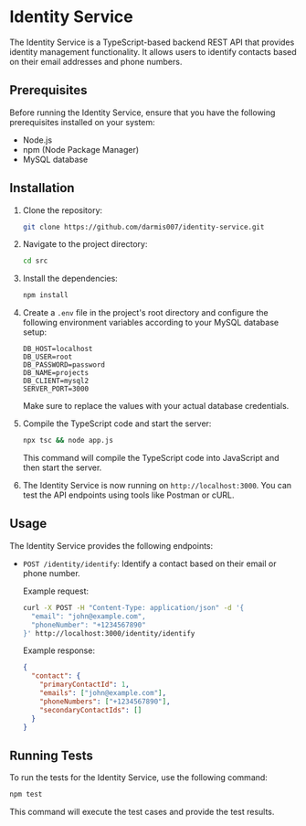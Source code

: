 # Identity Service

The Identity Service is a TypeScript-based backend REST API that provides identity management functionality. It allows users to identify contacts based on their email addresses and phone numbers.

## Prerequisites

Before running the Identity Service, ensure that you have the following prerequisites installed on your system:

- Node.js
- npm (Node Package Manager)
- MySQL database

## Installation

1. Clone the repository:

   ```bash
   git clone https://github.com/darmis007/identity-service.git
   ```

2. Navigate to the project directory:

   ```bash
   cd src
   ```

3. Install the dependencies:

   ```bash
   npm install
   ```

4. Create a `.env` file in the project's root directory and configure the following environment variables according to your MySQL database setup:

   ```
   DB_HOST=localhost
   DB_USER=root
   DB_PASSWORD=password
   DB_NAME=projects
   DB_CLIENT=mysql2
   SERVER_PORT=3000
   ```

   Make sure to replace the values with your actual database credentials.

5. Compile the TypeScript code and start the server:

   ```bash
   npx tsc && node app.js
   ```

   This command will compile the TypeScript code into JavaScript and then start the server.

6. The Identity Service is now running on `http://localhost:3000`. You can test the API endpoints using tools like Postman or cURL.

## Usage

The Identity Service provides the following endpoints:

- `POST /identity/identify`: Identify a contact based on their email or phone number.

  Example request:

  ```bash
  curl -X POST -H "Content-Type: application/json" -d '{
    "email": "john@example.com",
    "phoneNumber": "+1234567890"
  }' http://localhost:3000/identity/identify
  ```

  Example response:

  ```json
  {
    "contact": {
      "primaryContactId": 1,
      "emails": ["john@example.com"],
      "phoneNumbers": ["+1234567890"],
      "secondaryContactIds": []
    }
  }
  ```

## Running Tests

To run the tests for the Identity Service, use the following command:

```bash
npm test
```

This command will execute the test cases and provide the test results.